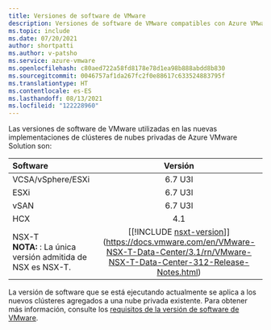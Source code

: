 ```yaml
---
title: Versiones de software de VMware
description: Versiones de software de VMware compatibles con Azure VMware Solution.
ms.topic: include
ms.date: 07/20/2021
author: shortpatti
ms.author: v-patsho
ms.service: azure-vmware
ms.openlocfilehash: c80aed722a58fd8178e78d1ea98b888abdd8b830
ms.sourcegitcommit: 0046757af1da267fc2f0e88617c633524883795f
ms.translationtype: HT
ms.contentlocale: es-ES
ms.lasthandoff: 08/13/2021
ms.locfileid: "122228960"
---
```

<!-- Used in faq.md and concepts-private-clouds-clusters#host-maintenance-and-lifecycle-management -->


Las versiones de software de VMware utilizadas en las nuevas implementaciones de clústeres de nubes privadas de Azure VMware Solution son:

| Software              |    Versión   |
| :---                  |     :---:    |
| VCSA/vSphere/ESXi |    6.7 U3l   | 
| ESXi                  |    6.7 U3l   | 
| vSAN                  |    6.7 U3l   |
| HCX                   |    4.1       |
| NSX-T <br />**NOTA:** : La única versión admitida de NSX es NSX-T.               |      [[!INCLUDE [nsxt-version](nsxt-version.md)]](https://docs.vmware.com/en/VMware-NSX-T-Data-Center/3.1/rn/VMware-NSX-T-Data-Center-312-Release-Notes.html)     |


La versión de software que se está ejecutando actualmente se aplica a los nuevos clústeres agregados a una nube privada existente. Para obtener más información, consulte los [requisitos de la versión de software de VMware](https://docs.vmware.com/en/VMware-HCX/4.1/hcx-user-guide/GUID-54E5293B-8707-4D29-BFE8-EE63539CC49B.html).


